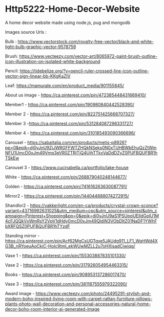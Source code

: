 # Http5222-Home-Decor-Website
A home decor website made using node.js, pug and mongodb


Images source Urls :

Bulb : https://www.vectorstock.com/royalty-free-vector/black-and-white-light-bulb-graphic-vector-9578759

Brush: https://www.vecteezy.com/vector-art/8065972-paint-brush-outline-icon-illustration-on-isolated-white-background

Pencil: https://tidebelize.org/?y=pencil-ruler-crossed-line-icon-outline-vector-sign-linear-bb-KKgKaZIV


Leaf: https://mamurale.com/en/product_media/901155645/

About us image - https://ca.pinterest.com/pin/472385448431669410/

Member1 - https://ca.pinterest.com/pin/190980840442528390/

Member 2 - https://ca.pinterest.com/pin/822751425668707327/

Member 3 -https://ca.pinterest.com/pin/531284087296331727/

Member 4 - https://ca.pinterest.com/pin/310185493090366696/


Carousel - https://sabaitalia.com/en/products/metis-p8926?pp=0&epik=dj0yJnU9ZjJWRGFFWTZHQkNSeks0N0xTUHBWbEhuQzZtWmNFU1UmcD0xJm49Vmp3eVR0ZTRjTjQ4UjhTTkxVaDdDZyZ0PUFBQUFBR1hTSkEw

Carousel 3 - https://www.cucinabella.ca/portfolio/lake-house


White - https://ca.pinterest.com/pin/268879040248144677/

Golden - https://ca.pinterest.com/pin/741616263630087791/

Mirror2 - https://ca.pinterest.com/pin/144044888074272915/

Shandlor2 - https://vakkerlight.com/en-ca/products/crystal-crown-sconce?variant=43716992631025&utm_medium=cpc&utm_source=pinterest&utm_campaign=Pinterest+Shopping&pp=0&epik=dj0yJnU9aS1PSUpqUElIdGplU1M4cFJQQkVxWmRsY2VpV1dHdy0mcD0xJm49QldiN3VObDItZ01NaDF1YWhFbXRFQSZ0PUFBQUFBR1hTYzdF

Standing mirror - https://ca.pinterest.com/pin/Acf62MgCsUGTqxe5JAUdg911_LF1_WqHWd4XG3B_nRYoeuAoCkiC-Holc9tml_ekWUwMZLL2u7oHXisadCiwiqg/

Vase 1 - https://ca.pinterest.com/pin/155303887835101330/

Vase 2 - https://ca.pinterest.com/pin/317926054954463315/

Books - https://ca.pinterest.com/pin/908953137286017470/

Vase 3 - https://ca.pinterest.com/pin/381187555979322090/


Award image - https://www.vecteezy.com/photo/24495291-stylish-and-modern-boho-inspired-living-room-with-carpet-rattan-furniture-pillows-plants-photo-wall-decoration-and-personal-accessories-natural-home-decor-boho-room-interior-ai-generated-image
